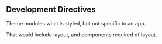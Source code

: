 ## Development Directives ##

Theme modules what is styled, but not specific to an app. 

That would include layout, and components required of layout.
